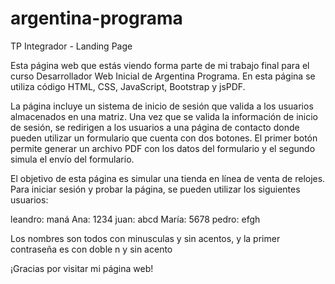 # argentina-programa
TP Integrador - Landing Page

Esta página web que estás viendo forma parte de mi trabajo final para el curso Desarrollador Web Inicial de Argentina Programa. En esta página se utiliza código HTML, CSS, JavaScript, Bootstrap y jsPDF.

La página incluye un sistema de inicio de sesión que valida a los usuarios almacenados en una matriz. Una vez que se valida la información de inicio de sesión, se redirigen a los usuarios a una página de contacto donde pueden utilizar un formulario que cuenta con dos botones. El primer botón permite generar un archivo PDF con los datos del formulario y el segundo simula el envío del formulario.

El objetivo de esta página es simular una tienda en línea de venta de relojes. Para iniciar sesión y probar la página, se pueden utilizar los siguientes usuarios:

leandro: maná
Ana: 1234
juan: abcd
María: 5678
pedro: efgh

Los nombres son todos con minusculas y sin acentos, y la primer contraseña es con doble n   y sin acento 

¡Gracias por visitar mi página web!
